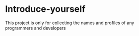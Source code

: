 # Introduce-yourself
This project is only for collecting the names and profiles of any programmers and developers
